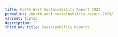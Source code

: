 ```yaml
---
title: North West Sustainability Report 2023
permalink: /north-west-sustainability-report-2023/
variant: tiptap
description: ""
third_nav_title: Sustainability Reports
---
```

